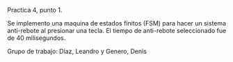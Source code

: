 Practica 4, punto 1.

Se implemento una maquina de estados finitos (FSM) para hacer un sistema anti-rebote al presionar una tecla. El tiempo de anti-rebote seleccionado fue de 40 milisegundos.

Grupo de trabajo: Díaz, Leandro y Genero, Denis
